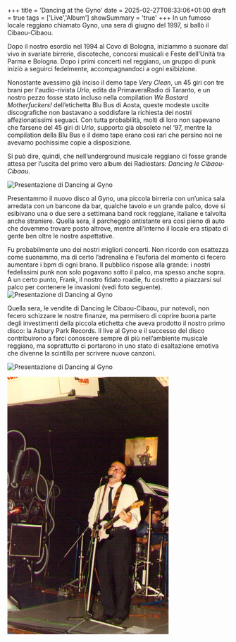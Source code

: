 +++
title = 'Dancing at the Gyno'
date = 2025-02-27T08:33:06+01:00
draft = true
tags = ['Live','Album']
showSummary = 'true'
+++
In un fumoso locale reggiano chiamato Gyno, una sera di giugno del 1997, si ballò il Cibaou-Cibaou.

<!--more-->

Dopo il nostro esordio nel 1994 al Covo di Bologna, iniziammo a suonare dal vivo in svariate birrerie, discoteche, concorsi musicali e Feste dell’Unità tra Parma e Bologna. Dopo i primi concerti nel reggiano, un gruppo di punk iniziò a seguirci fedelmente, accompagnandoci a ogni esibizione.

Nonostante avessimo già inciso il demo tape *Very Clean*, un 45 giri con tre brani per l'audio-rivista *Urlo*, edita da PrimaveraRadio di Taranto, e un nostro pezzo fosse stato incluso nella compilation *We Bastard Motherfuckers!* dell’etichetta Blu Bus di Aosta, queste modeste uscite discografiche non bastavano a soddisfare la richiesta dei nostri affezionatissimi seguaci. Con tutta probabilità, molti di loro non sapevano che farsene del 45 giri di *Urlo*, supporto già obsoleto nel ‘97, mentre la compilation della Blu Bus e il demo tape erano così rari che persino noi ne avevamo pochissime copie a disposizione.

Si può dire, quindi, che nell’underground musicale reggiano ci fosse grande attesa per l’uscita del primo vero album dei Radiostars: *Dancing le Cibaou-Cibaou*.

![Presentazione di Dancing al Gyno](/img/gyno/gyno2.jpg)

Presentammo il nuovo disco al Gyno, una piccola birreria con un’unica sala arredata con un bancone da bar, qualche tavolo e un grande palco, dove si esibivano una o due sere a settimana band rock reggiane, italiane e talvolta anche straniere. Quella sera, il parcheggio antistante era così pieno di auto che dovemmo trovare posto altrove, mentre all’interno il locale era stipato di gente ben oltre le nostre aspettative.

Fu probabilmente uno dei nostri migliori concerti. Non ricordo con esattezza come suonammo, ma di certo l’adrenalina e l’euforia del momento ci fecero aumentare i bpm di ogni brano. Il pubblico rispose alla grande: i nostri fedelissimi punk non solo pogavano sotto il palco, ma spesso anche sopra. A un certo punto, Frank, il nostro fidato roadie, fu costretto a piazzarsi sul palco per contenere le invasioni (vedi foto seguente).
![Presentazione di Dancing al Gyno](/img/gyno/gyno3.jpg)

Quella sera, le vendite di Dancing le Cibaou-Cibaou, pur notevoli, non fecero schizzare le nostre finanze, ma permisero di coprire buona parte degli investimenti della piccola etichetta che aveva prodotto il nostro primo disco: la Asbury Park Records. Il live al Gyno e il successo del disco contribuirono a farci conoscere sempre di più nell’ambiente musicale reggiano, ma soprattutto ci portarono in uno stato di esaltazione emotiva che divenne la scintilla per scrivere nuove canzoni.

![Presentazione di Dancing al Gyno](/img/gyno/gyno1.jpg)

<img class="thumbnailshadow" src="img/gyno1.jpg">

